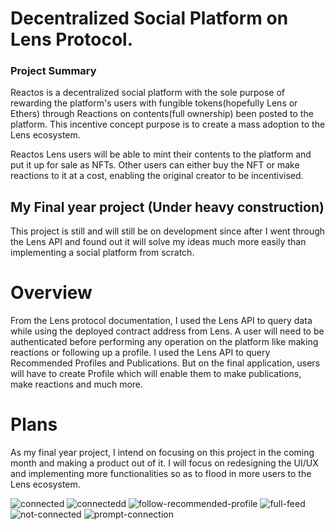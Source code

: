 # Decentralized Social Platform on Lens Protocol.
### Project Summary
Reactos is a decentralized social platform with the sole purpose of rewarding the platform's users with fungible tokens(hopefully Lens or Ethers) through Reactions on contents(full ownership) been posted to the platform. This incentive concept purpose is to create a mass adoption to the Lens ecosystem.

Reactos Lens users will be able to mint their contents to the platform and put it up for sale as NFTs. Other users can either buy the NFT or make reactions to it at a cost, enabling the original creator to be incentivised.

## My Final year project (Under heavy construction)
This project is still and will still be on development since after I went through the Lens API and found out it will solve my ideas much more easily than implementing a social platform from scratch.

# Overview
From the Lens protocol documentation, I used the Lens API to query data while using the deployed contract address from Lens.
A user will need to be authenticated before performing any operation on the platform like making reactions or following up a profile.
I used the Lens API to query Recommended Profiles and Publications. But on the final application, users will have to create Profile which will enable them to make publications, make reactions and much more.

# Plans
As my final year project, I intend on focusing on this project in the coming month and making a product out of it. I will focus on redesigning the UI/UX and implementing more functionalities so as to flood in more users to the Lens ecosystem.

![connected](https://user-images.githubusercontent.com/94830918/211183078-16d264db-dc26-4948-b5b8-12d9351c4bae.png)
![connectedd](https://user-images.githubusercontent.com/94830918/211183079-18ddd8e2-3a01-4d08-90b8-c393aa0439c8.png)
![follow-recommended-profile](https://user-images.githubusercontent.com/94830918/211183081-8bdd956b-a7c6-43bc-bb02-4fe475829757.png)
![full-feed](https://user-images.githubusercontent.com/94830918/211183082-88f19db8-7d8c-4149-aeb5-bd66ac38cf89.png)
![not-connected](https://user-images.githubusercontent.com/94830918/211183083-00d266c3-14ab-4e8e-9698-bcc67b74e958.png)
![prompt-connection](https://user-images.githubusercontent.com/94830918/211183086-01067e8b-635f-4720-872c-9997fadd8629.png)

